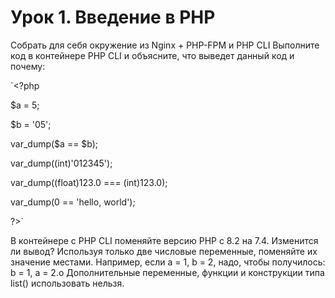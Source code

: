 # Урок 1. Введение в PHP

Собрать для себя окружение из Nginx + PHP-FPM и PHP CLI
Выполните код в контейнере PHP CLI и объясните, что выведет данный код и почему:

`<?php

$a = 5;

$b = '05';

var_dump($a == $b);

var_dump((int)'012345');

var_dump((float)123.0 === (int)123.0);

var_dump(0 == 'hello, world');

?>`

В контейнере с PHP CLI поменяйте версию PHP с 8.2 на 7.4. Изменится ли вывод?
Используя только две числовые переменные, поменяйте их значение местами.
Например, если a = 1, b = 2, надо, чтобы получилось: b = 1, a = 2.o
Дополнительные переменные, функции и конструкции типа list() использовать нельзя.